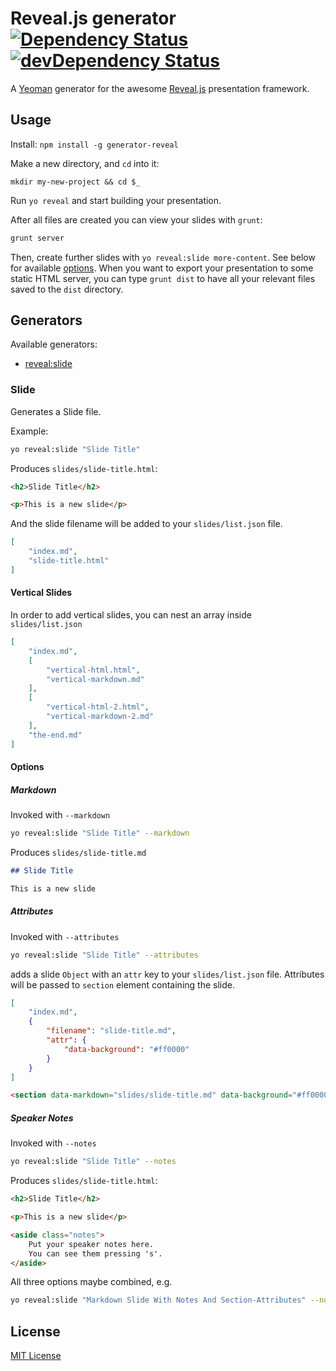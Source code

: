 # Reveal.js generator [![Dependency Status](https://david-dm.org/slara/generator-reveal.png)](https://david-dm.org/slara/generator-reveal) [![devDependency Status](https://david-dm.org/slara/generator-reveal/dev-status.png)](https://david-dm.org/slara/generator-reveal#info=devDependencies)

A [Yeoman](http://yeoman.io) generator for the awesome [Reveal.js](http://lab.hakim.se/reveal-js/) presentation framework.

## Usage

Install:  `npm install -g generator-reveal`

Make a new directory, and `cd` into it:
```
mkdir my-new-project && cd $_
```

Run `yo reveal` and start building your presentation.

After all files are created you can view your slides with `grunt`:

```bash
grunt server
```

Then, create further slides with `yo reveal:slide more-content`. See below for available [options](#options). When you want to export your presentation to some static HTML server, you can type `grunt dist` to have all your relevant files saved to the `dist` directory.

## Generators

Available generators:

* [reveal:slide](#slide)

### Slide
Generates a Slide file.

Example:
```bash
yo reveal:slide "Slide Title"
```

Produces `slides/slide-title.html`:

```html
<h2>Slide Title</h2>

<p>This is a new slide</p>
```

And the slide filename will be added to your `slides/list.json` file.

```json
[
    "index.md",
    "slide-title.html"
]
```

#### Vertical Slides

In order to add vertical slides, you can nest an array inside `slides/list.json`

```json
[
    "index.md",
    [
        "vertical-html.html",
        "vertical-markdown.md"
    ],
    [
        "vertical-html-2.html",
        "vertical-markdown-2.md"
    ],
    "the-end.md"
]
```

#### Options

##### Markdown

Invoked with `--markdown`

```bash
yo reveal:slide "Slide Title" --markdown
```

Produces `slides/slide-title.md`


```markdown
## Slide Title

This is a new slide
```

##### Attributes

Invoked with `--attributes`

```bash
yo reveal:slide "Slide Title" --attributes
```

adds a slide `Object` with an `attr` key to your `slides/list.json` file. Attributes will be passed to `section` element containing the slide.

```json
[
    "index.md",
    {
        "filename": "slide-title.md",
        "attr": {
            "data-background": "#ff0000"
        }
    }
]
```

```html
<section data-markdown="slides/slide-title.md" data-background="#ff0000"></section>
```

##### Speaker Notes

Invoked with `--notes`

```bash
yo reveal:slide "Slide Title" --notes
```

Produces `slides/slide-title.html`:

```html
<h2>Slide Title</h2>

<p>This is a new slide</p>

<aside class="notes">
    Put your speaker notes here.
    You can see them pressing 's'.
</aside>
```

All three options maybe combined, e.g.

```bash
yo reveal:slide "Markdown Slide With Notes And Section-Attributes" --notes --attributes --markdown
```

## License
[MIT License](http://en.wikipedia.org/wiki/MIT_License)
